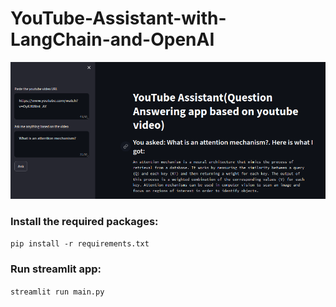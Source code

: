 # YouTube-Assistant-with-LangChain-and-OpenAI

![yt assistant](https://github.com/brianMutea/YouTube-Assistant-with-LangChain-and-OpenAI/blob/main/Screenshot%20from%202023-11-24%2017-32-08.png)

### Install the required packages:

`pip install -r requirements.txt`

### Run streamlit app:

`streamlit run main.py`
